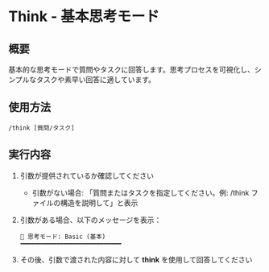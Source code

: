 # Think - 基本思考モード

## 概要

基本的な思考モードで質問やタスクに回答します。思考プロセスを可視化し、シンプルなタスクや素早い回答に適しています。

## 使用方法

```text
/think [質問/タスク]
```

## 実行内容

1. 引数が提供されているか確認してください
   - 引数がない場合: 「質問またはタスクを指定してください。例: /think ファイルの構造を説明して」と表示

2. 引数がある場合、以下のメッセージを表示：

   ```text
   🧠 思考モード: Basic (基本)
   ━━━━━━━━━━━━━━━━━━━━━━━━━━━━
   ```

3. その後、引数で渡された内容に対して **think** を使用して回答してください
